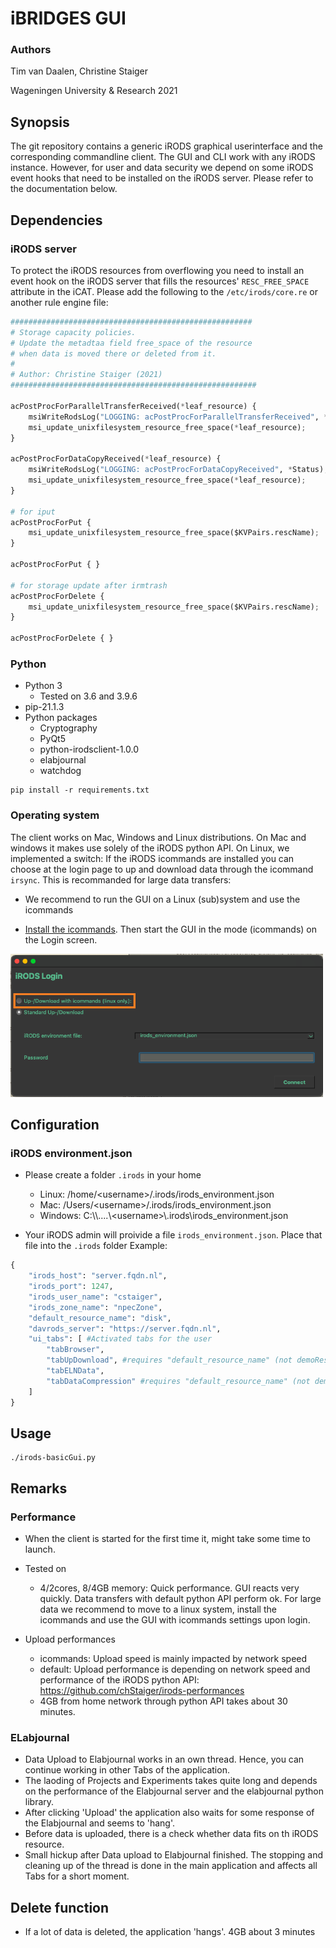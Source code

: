 # iBRIDGES GUI
### Authors 
Tim van Daalen, Christine Staiger

Wageningen University & Research 2021

## Synopsis
The git repository contains a generic iRODS graphical userinterface and the corresponding commandline client.
The GUI and CLI work with any iRODS instance. However, for user and data security we depend on some iRODS event hooks that need to be installed on the iRODS server. Please refer to the documentation below.

## Dependencies

### iRODS server

To protect the iRODS resources from overflowing you need to install an event hook on the iRODS server that fills the resources' `RESC_FREE_SPACE` attribute in the iCAT. Please add the following to the `/etc/irods/core.re` or another rule engine file:

```py
######################################################
# Storage capacity policies. 
# Update the metadtaa field free_space of the resource 
# when data is moved there or deleted from it.
#
# Author: Christine Staiger (2021)
#######################################################

acPostProcForParallelTransferReceived(*leaf_resource) {
    msiWriteRodsLog("LOGGING: acPostProcForParallelTransferReceived", *Status);
    msi_update_unixfilesystem_resource_free_space(*leaf_resource);
}

acPostProcForDataCopyReceived(*leaf_resource) {
    msiWriteRodsLog("LOGGING: acPostProcForDataCopyReceived", *Status);
    msi_update_unixfilesystem_resource_free_space(*leaf_resource);
}

# for iput
acPostProcForPut {
    msi_update_unixfilesystem_resource_free_space($KVPairs.rescName);
}

acPostProcForPut { }

# for storage update after irmtrash
acPostProcForDelete {
    msi_update_unixfilesystem_resource_free_space($KVPairs.rescName);
}

acPostProcForDelete { }
```



### Python

- Python 3
	- Tested on 3.6 and 3.9.6
- pip-21.1.3
- Python packages
	- Cryptography
	- PyQt5
	- python-irodsclient-1.0.0
	- elabjournal
	- watchdog

```
pip install -r requirements.txt
```

### Operating system

The client works on  Mac, Windows and Linux distributions. On Mac and windows it makes use solely of the iRODS python API. On Linux, we implemented a switch: If the iRODS icommands are installed you can choose at the login page  to up and download data through the icommand `irsync`. This is recommanded for large data transfers:

- We recommend to run the GUI on a Linux (sub)system and use the icommands

- [Install the icommands](https://git.wur.nl/rdm-infrastructure/irods-training/-/blob/master/04-Training-Setup.md#icommands). Then start the GUI in the mode (icommands) on the Login screen.
<img src="gui/icons/irods-basicGUI_Login.png" width="500">

## Configuration
### iRODS environment.json
- Please create a folder `.irods` in your home
   - Linux: /home/\<username\>/.irods/irods_environment.json
   - Mac: /Users/\<username\>/.irods/irods_environment.json
   - Windows: C:\\\\....\\\<username\>\\.irods\\irods_environment.json

- Your iRODS admin will proivide a file `irods_environment.json`. Place that file into the `.irods` folder
   Example:
   
```py
{
	"irods_host": "server.fqdn.nl", 
	"irods_port": 1247, 
	"irods_user_name": "cstaiger", 
	"irods_zone_name": "npecZone", 
	"default_resource_name": "disk", 
	"davrods_server": "https://server.fqdn.nl", 
	"ui_tabs": [ #Activated tabs for the user
		"tabBrowser", 
		"tabUpDownload", #requires "default_resource_name" (not demoResc!)
		"tabELNData", 
		"tabDataCompression" #requires "default_resource_name" (not demoResc!)
	]
}
```


## Usage
```
./irods-basicGui.py
```

## Remarks
### Performance

- When the client is started for the first time it, might take some time to launch.
- Tested on
	- 4/2cores, 8/4GB memory: Quick performance. GUI reacts very quickly. Data transfers with default python API perform ok. For large data we recommend to move to a linux system, install the icommands and use the GUI with icommands settings upon login. 

- Upload performances 
	- icommands: Upload speed is mainly impacted by network speed
	- default: Upload performance is depending on network speed and performance of the iRODS python API: https://github.com/chStaiger/irods-performances
	- 4GB from home network through python API takes about 30 minutes.	

### ELabjournal
- Data Upload to Elabjournal works in an own thread. Hence, you can continue working in other Tabs of the application.
- The laoding of Projects and Experiments takes quite long and depends on the performance of the Elabjournal server and the elabjournal python library.
- After clicking 'Upload' the application also waits for some response of the Elabjournal and seems to 'hang'.
- Before data is uploaded, there is a check whether data fits on th iRODS resource.
- Small hickup after Data upload to Elabjournal finished. The stopping and cleaning up of the thread is done in the main application and affects all Tabs for a short moment. 

## Delete function
- If a lot of data is deleted, the application 'hangs'. 4GB  about 3 minutes
